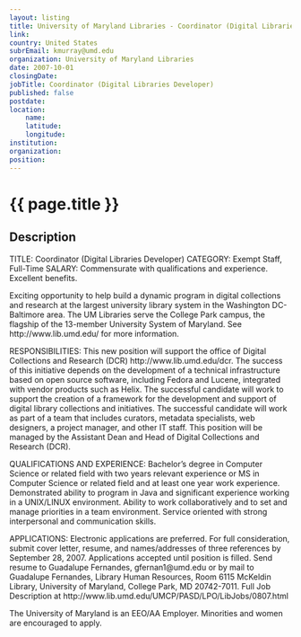 ```yaml
---
layout: listing
title: University of Maryland Libraries - Coordinator (Digital Libraries Developer)
link:
country: United States
subrEmail: kmurray@umd.edu
organization: University of Maryland Libraries 
date: 2007-10-01
closingDate: 
jobTitle: Coordinator (Digital Libraries Developer)
published: false
postdate:
location:
    name: 
    latitude: 
    longitude: 
institution: 
organization: 
position: 
--- 
```



# {{ page.title }}

## Description


<p>TITLE:  	Coordinator (Digital Libraries Developer)
CATEGORY:	Exempt Staff, Full-Time
SALARY:	Commensurate with qualifications and experience. Excellent benefits.
</p>
<p>
Exciting opportunity to help build a dynamic program in digital collections and research at the largest university library system in the Washington DC-Baltimore area.   The UM Libraries serve the College Park campus, the flagship of the 13-member University System of Maryland.  See http://www.lib.umd.edu/ for more information.
</p>
<p>
RESPONSIBILITIES:  This new position will support the office of Digital Collections and Research (DCR) http://www.lib.umd.edu/dcr. The success of this initiative depends on the development of a technical infrastructure based on open source software, including Fedora and Lucene, integrated with vendor products such as Helix. The successful candidate will work to support the creation of a framework for the development and support of digital library collections and initiatives. The successful candidate will work  as part of a team that includes curators, metadata specialists, web designers, a project manager, and other IT staff. This position will be managed by the Assistant Dean and Head of Digital Collections and Research (DCR).</p>
<p>
QUALIFICATIONS AND EXPERIENCE:  Bachelor’s degree in Computer Science or related field with two years relevant experience or MS in Computer Science or related field and at least one year work experience.  Demonstrated ability to program in Java and significant experience working in a UNIX/LINUX environment. Ability to work collaboratively and to set and manage priorities in a team environment. Service oriented with strong interpersonal and communication skills. </p>
<p>
APPLICATIONS: Electronic applications are preferred.  For full consideration, submit cover letter, resume, and names/addresses of three references by September 28, 2007.  Applications accepted until position is filled. Send resume to Guadalupe Fernandes, gfernan1@umd.edu or by mail to Guadalupe Fernandes, Library Human Resources, Room 6115 McKeldin Library, University of Maryland, College Park, MD 20742-7011. 
Full Job Description at http://www.lib.umd.edu/UMCP/PASD/LPO/LibJobs/0807.html
 
The University of Maryland is an EEO/AA Employer. Minorities and women are encouraged to apply.

</p>

